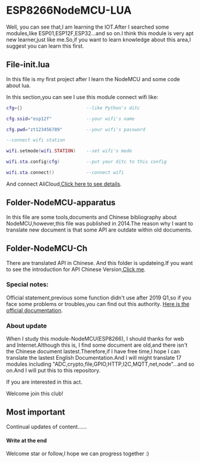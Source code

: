 # ESP8266NodeMCU-LUA
Well, you can see that,I am learning the IOT.After I searched some modules,like ESP01,ESP12F,ESP32...and so on.I think this module is
very apt new learner,just like me.So,if you want to learn knowledge about this area,I suggest you can learn this first.

## File-init.lua
  In this file is my first project after I learn the NodeMCU and some code about lua.

  In this section,you can see I use this module connect wifi like:

``` lua
cfg={}                        --like Python's ditc

cfg.ssid="esp12f"             --your wifi's name

cfg.pwd="zt123456789"         --your wifi's password

--connect wifi station

wifi.setmode(wifi.STATION)    --set wifi's mode

wifi.sta.config(cfg)          --put your ditc to this config

wifi.sta.connect()            --connect wifi
```

  And connect AliCloud,[Click here to see details](https://github.com/dreamofTaotao/ESP8266NodeMCU-LUA/blob/master/init.lua).

## Folder-NodeMCU-apparatus

  In this file are some tools,documents and Chinese bibliography about NodeMCU,however,this file was published in 2014.The reason why I 
want to translate new document is that some API are outdate within old documents.

## Folder-NodeMCU-Ch

  There are translated API in Chinese. And this folder is updateing.If you want to see the introduction for API Chinese Version,[Click 
me](https://github.com/dreamofTaotao/ESP8266NodeMCU-LUA/blob/master/ESP8266NodeMCU-Ch/README.md).

### Special notes:

  Official statement,previous some function didn't use after 2019 Q1,so if you face some problems or troubles,you can find out this 
authority. [Here is the official documentation](https://nodemcu.readthedocs.io/en/master/).

### About update

  When I study this module-NodeMCU(ESP8266), I should thanks for web and Internet.Although this is, I find some document are old,and 
there isn't the Chinese document lastest.Therefore,if I have free time,I hope I can translate the lastest English Documentation.And I 
will might translate 17 modules including "ADC,crypto,file,GPIO,HTTP,I2C,MQTT,net,node"...and so on.And I will put this to this 
repository.

  If you are interested in this act.
  
  Welcome join this club! 
  
## Most important

  Continual updates of content......

#### Write at the end

  Welcome star or follow,I hope we can progress together :)
